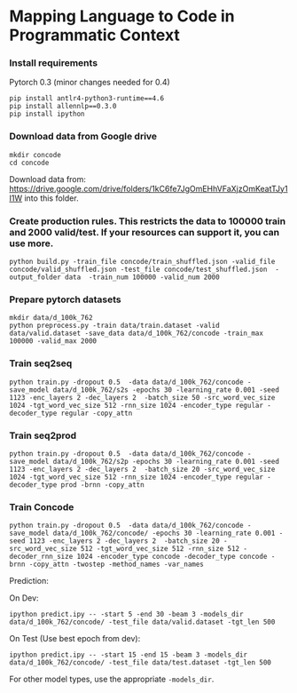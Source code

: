 # Mapping Language to Code in Programmatic Context

### Install requirements

Pytorch 0.3 (minor changes needed for 0.4)
```
pip install antlr4-python3-runtime==4.6
pip install allennlp==0.3.0
pip install ipython
```

### Download data from Google drive
```
mkdir concode
cd concode
```
Download data from: https://drive.google.com/drive/folders/1kC6fe7JgOmEHhVFaXjzOmKeatTJy1I1W into this folder.

### Create production rules. This restricts the data to 100000 train and 2000 valid/test. If your resources can support it,  you can use more.
`python build.py -train_file concode/train_shuffled.json -valid_file concode/valid_shuffled.json -test_file concode/test_shuffled.json  -output_folder data  -train_num 100000 -valid_num 2000`

### Prepare pytorch datasets
```
mkdir data/d_100k_762
python preprocess.py -train data/train.dataset -valid data/valid.dataset -save_data data/d_100k_762/concode -train_max 100000 -valid_max 2000
``` 

### Train seq2seq
`python train.py -dropout 0.5  -data data/d_100k_762/concode -save_model data/d_100k_762/s2s -epochs 30 -learning_rate 0.001 -seed 1123 -enc_layers 2 -dec_layers 2  -batch_size 50 -src_word_vec_size 1024 -tgt_word_vec_size 512 -rnn_size 1024 -encoder_type regular -decoder_type regular -copy_attn `

### Train seq2prod
`python train.py -dropout 0.5  -data data/d_100k_762/concode -save_model data/d_100k_762/s2p -epochs 30 -learning_rate 0.001 -seed 1123 -enc_layers 2 -dec_layers 2  -batch_size 20 -src_word_vec_size 1024 -tgt_word_vec_size 512 -rnn_size 1024 -encoder_type regular -decoder_type prod -brnn -copy_attn `

### Train Concode
`python train.py -dropout 0.5  -data data/d_100k_762/concode -save_model data/d_100k_762/concode/ -epochs 30 -learning_rate 0.001 -seed 1123 -enc_layers 2 -dec_layers 2  -batch_size 20 -src_word_vec_size 512 -tgt_word_vec_size 512 -rnn_size 512 -decoder_rnn_size 1024 -encoder_type concode -decoder_type concode -brnn -copy_attn -twostep -method_names -var_names`

Prediction:

On Dev: 
```
ipython predict.ipy -- -start 5 -end 30 -beam 3 -models_dir  data/d_100k_762/concode/ -test_file data/valid.dataset -tgt_len 500 
```
On Test (Use best epoch from dev): 
```
ipython predict.ipy -- -start 15 -end 15 -beam 3 -models_dir  data/d_100k_762/concode/ -test_file data/test.dataset -tgt_len 500 
```

For other model types, use the appropriate `-models_dir`.

